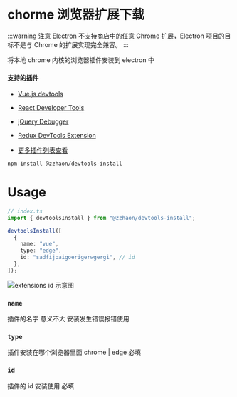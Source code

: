 # chorme 浏览器扩展下载

:::warning 注意
[Electron](https://www.electronjs.org/zh/docs/latest/api/extensions) 不支持商店中的任意 Chrome 扩展，Electron 项目的目标不是与 Chrome 的扩展实现完全兼容。
:::

将本地 chrome 内核的浏览器插件安装到 electron 中

#### 支持的插件

- [Vue.js devtools](https://microsoftedge.microsoft.com/addons/detail/vuejs-devtools/olofadcdnkkjdfgjcmjaadnlehnnihnl?hl=zh-CN)
- [React Developer Tools](https://microsoftedge.microsoft.com/addons/detail/react-developer-tools/gpphkfbcpidddadnkolkpfckpihlkkil?hl=zh-CN)
- [jQuery Debugger](https://chrome.google.com/webstore/detail/jquery-debugger/dbhhnnnpaeobfddmlalhnehgclcmjimi)
- [Redux DevTools Extension](https://microsoftedge.microsoft.com/addons/detail/redux-devtools/nnkgneoiohoecpdiaponcejilbhhikei?hl=zh-CN)

- [更多插件列表查看](https://www.electronjs.org/zh/docs/latest/tutorial/devtools-extension)

```sh
npm install @zzhaon/devtools-install
```

# Usage

```ts
// index.ts
import { devtoolsInstall } from "@zzhaon/devtools-install";

devtoolsInstall([
  {
    name: "vue",
    type: "edge",
    id: "sadfijoaigoerigerwgergi", // id
  },
]);
```

![extensions id 示意图](/extensions.png)

### `name`

插件的名字 意义不大 安装发生错误报错使用

### `type`

插件安装在哪个浏览器里面 chrome | edge 必填

### `id`

插件的 id 安装使用 必填

